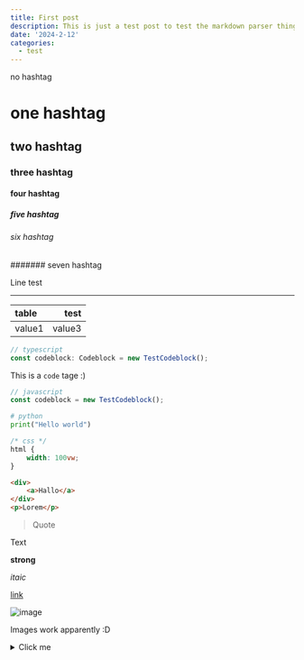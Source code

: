 ```yaml
---
title: First post
description: This is just a test post to test the markdown parser thing and see what can be done
date: '2024-2-12'
categories:
  - test
---
```


no hashtag

# one hashtag

## two hashtag

### three hashtag

#### four hashtag

##### five hashtag

###### six hashtag

####### seven hashtag

Line test

---

| table  |   test |
| :----- | -----: |
| value1 | value3 |

```ts
// typescript
const codeblock: Codeblock = new TestCodeblock();
```

This is a `code` tage :)

```js
// javascript
const codeblock = new TestCodeblock();
```

```py
# python
print("Hello world")
```

```css
/* css */
html {
	width: 100vw;
}
```

```html
<div>
	<a>Hallo</a>
</div>
<p>Lorem</p>
```

> Quote

Text

**strong**

_itaic_

[link](https://floschy.me)

![image](/cow_small.webp)

Images work apparently :D

<details>
    <summary>Click me</summary>
    <p>Test</p>
    <p>Test</p>
    
</details>

